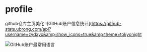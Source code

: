 # profile
github仓库主页美化
![GitHub账户信息统计](https://github-stats.ubrong.com/api?username=zydxyx&amp;show_icons=true&amp;theme=tokyonight

![GitHub账户最常用语言](https://github-stats.ubrong.com/api/top-langs/?username=zyzdxyx&amp;layout=compact&amp;theme=tokyonight)
